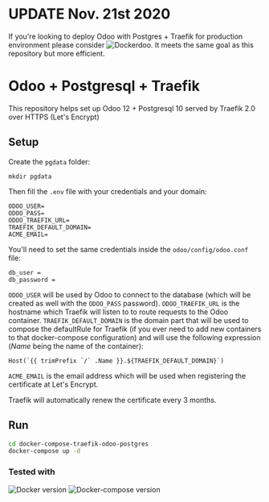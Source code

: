 # UPDATE Nov. 21st 2020

If you're looking to deploy Odoo  with Postgres + Traefik for production environment please consider ![Dockerdoo](https://github.com/AxelPina/dockerdoo).
It meets the same goal as this repository but more efficient.

# Odoo + Postgresql + Traefik

This repository helps set up Odoo 12 + Postgresql 10 served by Traefik 2.0 over HTTPS (Let's Encrypt)

## Setup

Create the `pgdata` folder:

```
mkdir pgdata
```

Then fill the `.env` file with your credentials and your domain:

```
ODOO_USER=
ODOO_PASS=
ODOO_TRAEFIK_URL=
TRAEFIK_DEFAULT_DOMAIN=
ACME_EMAIL=
```

You'll need to set the same credentials inside the `odoo/config/odoo.conf` file:

```
db_user =
db_password =
```


`ODOO_USER` will be used by Odoo to connect to the database (which will be created as well with the `ODOO_PASS` password).
`ODOO_TRAEFIK_URL` is the hostname which Traefik will listen to to route requests to the Odoo container.
`TRAEFIK_DEFAULT_DOMAIN` is the domain part that will be used to compose the defaultRule for Traefik (if you ever need to add new containers to that docker-compose configuration) and will use the following expression (_Name_ being the name of the container):

```
Host(`{{ trimPrefix `/` .Name }}.${TRAEFIK_DEFAULT_DOMAIN}`)
```

`ACME_EMAIL` is the email address which will be used when registering the certificate at Let's Encrypt.

Traefik will automatically renew the certificate every 3 months.

## Run

```bash
cd docker-compose-traefik-odoo-postgres
docker-compose up -d
```

### Tested with
![Docker version](https://img.shields.io/badge/Docker-19.03.2-blue)
![Docker-compose version](https://img.shields.io/badge/Docker--compose-1.18.0-informational)

